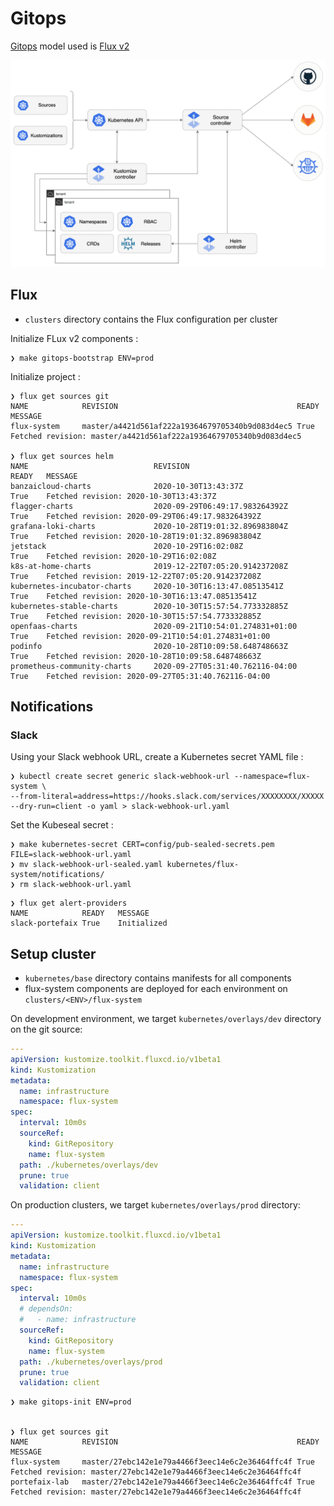 # Gitops

[Gitops](https://www.weave.works/technologies/gitops/) model used is [Flux v2](https://toolkit.fluxcd.io/)

![overview](../img/gitops-toolkit.png)

## Flux

* `clusters` directory contains the Flux configuration per cluster

Initialize FLux v2 components :

```shell
❯ make gitops-bootstrap ENV=prod
```

Initialize project :

```shell
❯ flux get sources git
NAME         	REVISION                                       	READY	MESSAGE
flux-system  	master/a4421d561af222a19364679705340b9d083d4ec5	True 	Fetched revision: master/a4421d561af222a19364679705340b9d083d4ec5

❯ flux get sources helm
NAME                            REVISION                                READY   MESSAGE
banzaicloud-charts              2020-10-30T13:43:37Z                    True    Fetched revision: 2020-10-30T13:43:37Z
flagger-charts                  2020-09-29T06:49:17.983264392Z          True    Fetched revision: 2020-09-29T06:49:17.983264392Z
grafana-loki-charts             2020-10-28T19:01:32.896983804Z          True    Fetched revision: 2020-10-28T19:01:32.896983804Z
jetstack                        2020-10-29T16:02:08Z                    True    Fetched revision: 2020-10-29T16:02:08Z
k8s-at-home-charts              2019-12-22T07:05:20.914237208Z          True    Fetched revision: 2019-12-22T07:05:20.914237208Z
kubernetes-incubator-charts     2020-10-30T16:13:47.08513541Z           True    Fetched revision: 2020-10-30T16:13:47.08513541Z
kubernetes-stable-charts        2020-10-30T15:57:54.773332885Z          True    Fetched revision: 2020-10-30T15:57:54.773332885Z
openfaas-charts                 2020-09-21T10:54:01.274831+01:00        True    Fetched revision: 2020-09-21T10:54:01.274831+01:00
podinfo                         2020-10-28T10:09:58.648748663Z          True    Fetched revision: 2020-10-28T10:09:58.648748663Z
prometheus-community-charts     2020-09-27T05:31:40.762116-04:00        True    Fetched revision: 2020-09-27T05:31:40.762116-04:00
```

## Notifications

### Slack

Using your Slack webhook URL, create a Kubernetes secret YAML file :

```shell
❯ kubectl create secret generic slack-webhook-url --namespace=flux-system \
--from-literal=address=https://hooks.slack.com/services/XXXXXXXX/XXXXX --dry-run=client -o yaml > slack-webhook-url.yaml
```

Set the Kubeseal secret :

```shell
❯ make kubernetes-secret CERT=config/pub-sealed-secrets.pem FILE=slack-webhook-url.yaml
❯ mv slack-webhook-url-sealed.yaml kubernetes/flux-system/notifications/
❯ rm slack-webhook-url.yaml
```

```shell
❯ flux get alert-providers
NAME            READY   MESSAGE
slack-portefaix True    Initialized
```

## Setup cluster

* `kubernetes/base` directory contains manifests for all components
* flux-system components are deployed for each environment on
  `clusters/<ENV>/flux-system`

On development environment, we target `kubernetes/overlays/dev` directory on
the git source:

```yaml
---
apiVersion: kustomize.toolkit.fluxcd.io/v1beta1
kind: Kustomization
metadata:
  name: infrastructure
  namespace: flux-system
spec:
  interval: 10m0s
  sourceRef:
    kind: GitRepository
    name: flux-system
  path: ./kubernetes/overlays/dev
  prune: true
  validation: client
```

On production clusters, we target `kubernetes/overlays/prod` directory:

```yaml
---
apiVersion: kustomize.toolkit.fluxcd.io/v1beta1
kind: Kustomization
metadata:
  name: infrastructure
  namespace: flux-system
spec:
  interval: 10m0s
  # dependsOn:
  #   - name: infrastructure
  sourceRef:
    kind: GitRepository
    name: flux-system
  path: ./kubernetes/overlays/prod
  prune: true
  validation: client
```

```shell
❯ make gitops-init ENV=prod


❯ flux get sources git
NAME            REVISION                                        READY   MESSAGE
flux-system     master/27ebc142e1e79a4466f3eec14e6c2e36464ffc4f True    Fetched revision: master/27ebc142e1e79a4466f3eec14e6c2e36464ffc4f
portefaix-lab   master/27ebc142e1e79a4466f3eec14e6c2e36464ffc4f True    Fetched revision: master/27ebc142e1e79a4466f3eec14e6c2e36464ffc4f
```

